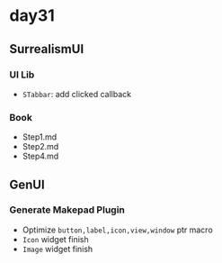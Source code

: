# day31

## SurrealismUI

### UI Lib

- `STabbar`: add clicked callback

### Book

- Step1.md
- Step2.md
- Step4.md

## GenUI

### Generate Makepad Plugin

- Optimize `button,label,icon,view,window` ptr macro
- `Icon` widget finish
- `Image` widget finish
